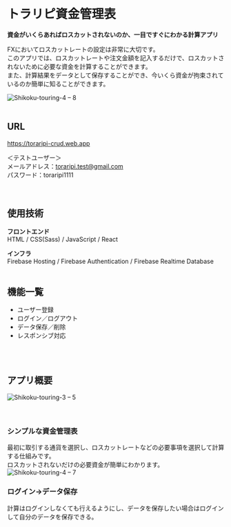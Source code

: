# トラリピ資金管理表

<strong>資金がいくらあればロスカットされないのか、一目ですぐにわかる計算アプリ</strong>

FXにおいてロスカットレートの設定は非常に大切です。  
このアプリでは、ロスカットレートや注文金額を記入するだけで、ロスカットされないために必要な資金を計算することができます。  
また、計算結果をデータとして保存することができ、今いくら資金が拘束されているのか簡単に知ることができます。

![Shikoku-touring-4 – 8](https://user-images.githubusercontent.com/70832534/103171693-9f991680-4891-11eb-84a8-28da64886258.jpg)
<br />
<br />

## URL

<https://toraripi-crud.web.app>

＜テストユーザー＞  
メールアドレス：toraripi.test@gmail.com  
パスワード：toraripi1111  
<br />
<br />

## 使用技術
<strong>フロントエンド</strong>  
HTML / CSS(Sass) / JavaScript / React 

<strong>インフラ</strong>  
Firebase Hosting / Firebase Authentication / Firebase Realtime Database
<br />
<br />

## 機能一覧

* ユーザー登録
* ログイン／ログアウト
* データ保存／削除
* レスポンシブ対応
<br />
<br />

## アプリ概要

![Shikoku-touring-3 – 5](https://user-images.githubusercontent.com/70832534/103170459-b9cdf700-4887-11eb-928c-fd5a5f98bbcf.jpg)
<br />
<br />
<br />

### シンプルな資金管理表
最初に取引する通貨を選択し、ロスカットレートなどの必要事項を選択して計算する仕組みです。  
ロスカットされないだけの必要資金が簡単にわかります。 
![Shikoku-touring-4 – 7](https://user-images.githubusercontent.com/70832534/103170554-5d1f0c00-4888-11eb-91b1-db9f19c9199f.jpg)

### ログイン→データ保存  
計算はログインしなくても行えるようにし、データを保存したい場合はログインして自分のデータを保存できる。
